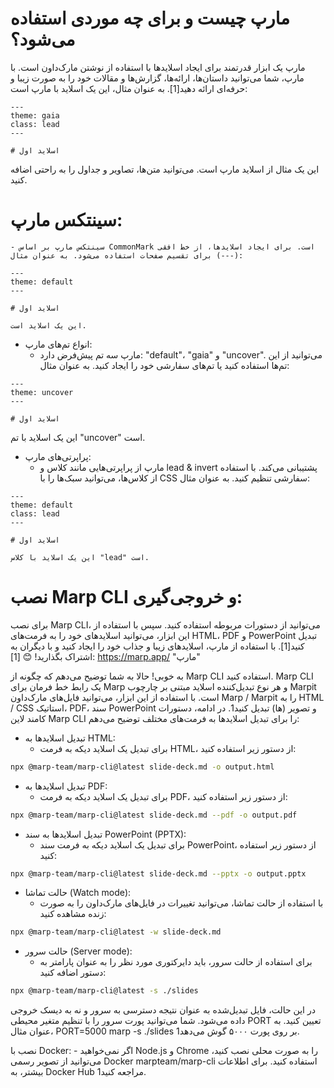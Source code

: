 
# مارپ چیست و برای چه موردی استفاده می‌شود؟
مارپ یک ابزار قدرتمند برای ایجاد اسلایدها با استفاده از نوشتن مارک‌داون است. با مارپ، شما می‌توانید داستان‌ها، ارائه‌ها، گزارش‌ها و مقالات خود را به صورت زیبا و حرفه‌ای ارائه دهید[1]. به عنوان مثال، این یک اسلاید با مارپ است:
``` marp
---
theme: gaia
class: lead
---

# اسلاید اول
```
این یک مثال از اسلاید مارپ است. می‌توانید متن‌ها، تصاویر و جداول را به راحتی اضافه کنید.

# سینتکس مارپ:
    - سینتکس مارپ بر اساس CommonMark است. برای ایجاد اسلایدها، از خط افقی (---) برای تقسیم صفحات استفاده می‌شود. به عنوان مثال:
```
---
theme: default
---

# اسلاید اول

این یک اسلاید است.
```
- انواع تم‌های مارپ:
    - مارپ سه تم پیش‌فرض دارد: "default"، "gaia" و "uncover". می‌توانید از این تم‌ها استفاده کنید یا تم‌های سفارشی خود را ایجاد کنید. به عنوان مثال:
```
---
theme: uncover
---

# اسلاید اول
```
این یک اسلاید با تم "uncover" است.

- پراپرتی‌های مارپ:
    - مارپ از پراپرتی‌هایی مانند کلاس و lead & invert پشتیبانی می‌کند. با استفاده از کلاس‌ها، می‌توانید سبک‌ها را با CSS سفارشی تنظیم کنید. به عنوان مثال:
```
---
theme: default
class: lead
---

# اسلاید اول

این یک اسلاید با کلاس "lead" است.
```


# نصب Marp CLI و خروجی‌گیری:
برای نصب Marp CLI، می‌توانید از دستورات مربوطه استفاده کنید. سپس با استفاده از این ابزار، می‌توانید اسلایدهای خود را به فرمت‌های HTML، PDF و PowerPoint تبدیل کنید[1].
با استفاده از مارپ، اسلایدهای زیبا و جذاب خود را ایجاد کنید و با دیگران به اشتراک بگذارید! 😊
[1]: https://marp.app/ "مارپ"


به خوبی! حالا به شما توضیح می‌دهم که چگونه از Marp CLI استفاده کنید. Marp CLI یک رابط خط فرمان برای Marp و هر نوع تبدیل‌کننده اسلاید مبتنی بر چارچوب Marpit است. با استفاده از این ابزار، می‌توانید فایل‌های مارک‌داون Marp / Marpit را به HTML / CSS استاتیک، PDF، سند PowerPoint و تصویر (ها) تبدیل کنید1.
در ادامه، دستورات کامند لاین Marp CLI را برای تبدیل اسلایدها به فرمت‌های مختلف توضیح می‌دهم:
- تبدیل اسلایدها به HTML:
    - برای تبدیل یک اسلاید دیکه به فرمت HTML، از دستور زیر استفاده کنید:
``` bash
npx @marp-team/marp-cli@latest slide-deck.md -o output.html
```
- تبدیل اسلایدها به PDF:
    - برای تبدیل یک اسلاید دیکه به فرمت PDF، از دستور زیر استفاده کنید:
``` bash
npx @marp-team/marp-cli@latest slide-deck.md --pdf -o output.pdf
```
- تبدیل اسلایدها به سند PowerPoint (PPTX):
    - برای تبدیل یک اسلاید دیکه به فرمت سند PowerPoint، از دستور زیر استفاده کنید:
``` bash
npx @marp-team/marp-cli@latest slide-deck.md --pptx -o output.pptx
```
- حالت تماشا (Watch mode):
    - با استفاده از حالت تماشا، می‌توانید تغییرات در فایل‌های مارک‌داون را به صورت زنده مشاهده کنید:
``` bash
npx @marp-team/marp-cli@latest -w slide-deck.md
```
- حالت سرور (Server mode):
    - برای استفاده از حالت سرور، باید دایرکتوری مورد نظر را به عنوان پارامتر به دستور اضافه کنید:
``` bash
npx @marp-team/marp-cli@latest -s ./slides
```
در این حالت، فایل تبدیل‌شده به عنوان نتیجه دسترسی به سرور و نه به دیسک خروجی داده می‌شود. شما می‌توانید پورت سرور را با تنظیم متغیر محیطی PORT تعیین کنید. به عنوان مثال، PORT=5000 marp -s ./slides بر روی پورت ۵۰۰۰ گوش می‌دهد1.

 نصب با Docker:
    - اگر نمی‌خواهید Node.js و Chrome را به صورت محلی نصب کنید، می‌توانید از تصویر رسمی Docker marpteam/marp-cli استفاده کنید. برای اطلاعات بیشتر، به Docker Hub مراجعه کنید1.
